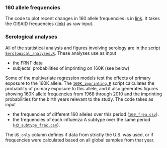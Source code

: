 ### 160 allele frequencies

The code to plot recent changes in 160 allele frequencies is in [link]().
It takes the GISAID frequencies ([link]()) as raw input.

### Serological analyses

All of the statistical analysis and figures involving serology are in the script [`Serological_analyses.R`](Serology/Serological_analyses.R). 
These analyses use as input
* the FRNT data
* subjects' probabilities of imprinting on 160K (see below)

Some of the multivariate regression models test the effects of primary exposure to the 160K allele. 
The [`160K_imprinting.R`](Serology/160K_imprinting.R) script calculates the probability of primary exposure to this allele, and it also generates figures showing 160K allele frequencies from 1968 through 2010 and the imprinting probabilities for the birth years relevant to the study. 
The code takes as input 
* the frequencies of different 160 alleles over this period ([`160_freq.csv`](Serology/160_freq.csv)).
* the frequencies of each influenza A subtype over the same period ([`H3_subtype_frac.csv`](Serology/H3_subtype_frac.csv)).

The `US_only` column defines if data from strictly the U.S. was used, or if frequencies were calculated based on all global samples from that year.
